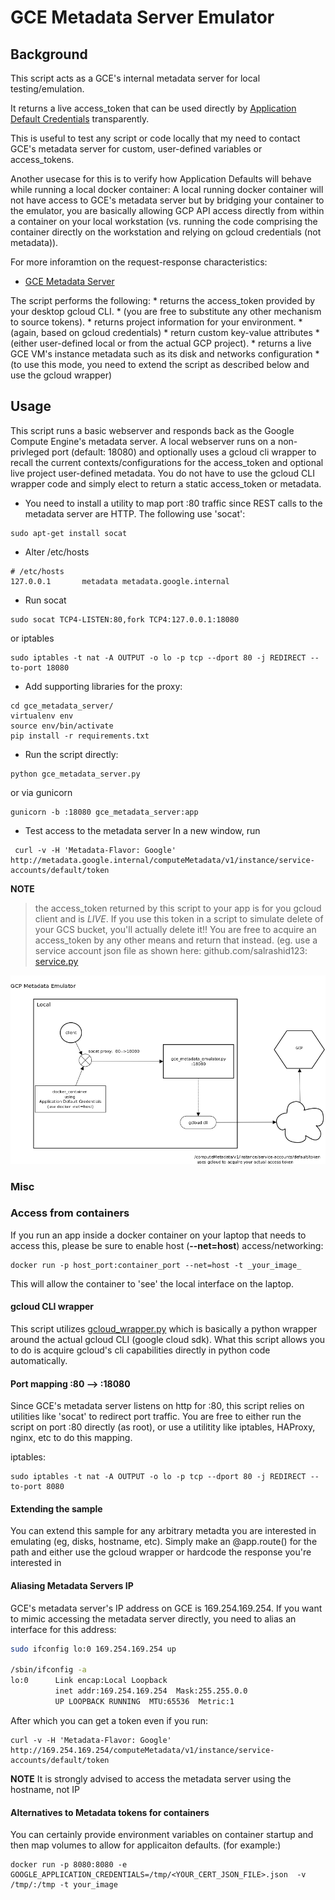 
# GCE Metadata Server Emulator


## Background
This script acts as a GCE's internal metadata server for local testing/emulation.

It returns a live access_token that can be used directly by [Application Default Credentials](https://developers.google.com/identity/protocols/application-default-credentials) transparently.

 This is useful to test any script or code locally that my need to contact GCE's metadata server for custom, user-defined variables or access_tokens.

 Another usecase for this is to verify how Application Defaults will behave while running a local docker container: A local running docker container will not have access to GCE's metadata server but by bridging your container to the emulator, you are basically allowing GCP API access directly from within a container on your local workstation (vs. running the code comprising the container directly on the workstation and relying on gcloud credentials (not metadata)).

For more inforamtion on the request-response characteristics: 
* [GCE Metadata Server](https://cloud.google.com/compute/docs/storing-retrieving-metadata)

 The script performs the following:
	* returns the access_token provided by your desktop gcloud CLI.
	  * (you are free to substitute any other mechanism to source tokens).
	* returns project information for your environment.
	  * (again, based on gcloud credentials)
	* return custom key-value attributes 
	  * (either user-defined local or from the actual GCP project).
    * returns a live GCE VM's instance metadata such as its disk and networks configuration
      * (to use this mode, you need to extend the script as described below and use the gcloud wrapper) 

## Usage

This script runs a basic webserver and responds back as the Google Compute Engine's metadata server.  A local webserver
runs on a non-privleged port (default: 18080) and optionally uses a gcloud cli wrapper to recall the current contexts/configurations for the access_token 
and optional live project user-defined metadata.  You do not have to use the gcloud CLI wrapper code and simply elect to return a static access_token or metadata.


*  You need to install a utility to map port :80 traffic since REST calls to the metadata server are HTTP.  The following use 'socat':
```
sudo apt-get install socat
```

* Alter /etc/hosts
```
# /etc/hosts
127.0.0.1       metadata metadata.google.internal
```

* Run socat
```
sudo socat TCP4-LISTEN:80,fork TCP4:127.0.0.1:18080
```
or iptables
```
sudo iptables -t nat -A OUTPUT -o lo -p tcp --dport 80 -j REDIRECT --to-port 18080
```

* Add supporting libraries for the proxy:
```
cd gce_metadata_server/
virtualenv env
source env/bin/activate
pip install -r requirements.txt
```

* Run the script
directly:
```
python gce_metadata_server.py
```
or via gunicorn
```
gunicorn -b :18080 gce_metadata_server:app
```

* Test access to the metadata server
In a new window, run
```
 curl -v -H 'Metadata-Flavor: Google' http://metadata.google.internal/computeMetadata/v1/instance/service-accounts/default/token
```
 **NOTE** 
 > the access_token returned by this script to your app is for you gcloud client and is *LIVE*.
 > If you use this token in a script to simulate delete of your GCS bucket, you'll actually delete it!! 
 > You are free to acquire an access_token by any other means and return that instead.
 > (eg. use a service account json file as shown here:
 >    github.com/salrashid123: [service.py](https://github.com/salrashid123/gcpsamples/blob/master/auth/service/pyapp/service.py)  


![Meta Proxy](images/metadata_proxy.png)


### Misc

### Access from containers
If you run an app inside a docker container on your laptop that needs to access this, please be sure to enable 
host (**--net=host**) access/networking:
```
docker run -p host_port:container_port --net=host -t _your_image_ 
```
This will allow the container to 'see' the local interface on the laptop.

#### gcloud CLI wrapper
This script utilizes [gcloud_wrapper.py](gcloud_wrapper.py) which is basically a python wrapper around the actual gcloud CLI (google cloud sdk).
What this script allows you to do is acquire gcloud's cli capabilities directly in python code automatically.

#### Port mapping :80 --> :18080
Since GCE's metadata server listens on http for :80, this script relies on utilities like 'socat' to redirect port traffic.
You are free to either run the script on port :80 directly (as root), or use a utilitity like iptables, HAProxy, nginx, etc to do this mapping.

iptables:
```
sudo iptables -t nat -A OUTPUT -o lo -p tcp --dport 80 -j REDIRECT --to-port 8080
```

#### Extending the sample
You can extend this sample for any arbitrary metadta you are interested in emulating (eg, disks, hostname, etc).
Simply make an @app.route()  for the path and either use the gcloud wrapper or hardcode the response you're interested in

#### Aliasing Metadata Servers IP
GCE's metadata server's IP address on GCE is 169.254.169.254.  If you want to mimic accessing the metadata server directly, you need to 
alias an interface for this address:

```bash
sudo ifconfig lo:0 169.254.169.254 up

/sbin/ifconfig -a
lo:0      Link encap:Local Loopback  
          inet addr:169.254.169.254  Mask:255.255.0.0
          UP LOOPBACK RUNNING  MTU:65536  Metric:1
```
After which you can get a token even if you run:
```
curl -v -H 'Metadata-Flavor: Google' http://169.254.169.254/computeMetadata/v1/instance/service-accounts/default/token
```

**NOTE**  It is strongly advised to access the metadata server using the hostname, not IP

#### Alternatives to Metadata tokens for containers

You can certainly provide environment variables on container startup and then map volumes to allow for applicaiton defaults.  (for example:)

 ```
docker run -p 8080:8080 -e GOOGLE_APPLICATION_CREDENTIALS=/tmp/<YOUR_CERT_JSON_FILE>.json  -v  /tmp/:/tmp -t your_image
 ```
